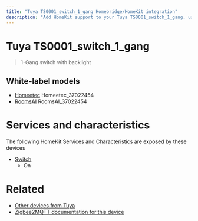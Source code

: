 ```yaml
---
title: "Tuya TS0001_switch_1_gang Homebridge/HomeKit integration"
description: "Add HomeKit support to your Tuya TS0001_switch_1_gang, using Homebridge, Zigbee2MQTT and homebridge-z2m."
---
```

<!---
This file has been GENERATED using src/docgen/docgen.ts
DO NOT EDIT THIS FILE MANUALLY!
-->
# Tuya TS0001_switch_1_gang
> 1-Gang switch with backlight


## White-label models
* [Homeetec](../index.md#homeetec) Homeetec_37022454
* [RoomsAI](../index.md#roomsai) RoomsAI_37022454

# Services and characteristics
The following HomeKit Services and Characteristics are exposed by
these devices

* [Switch](../../switch.md)
  * On


# Related
* [Other devices from Tuya](../index.md#tuya)
* [Zigbee2MQTT documentation for this device](https://www.zigbee2mqtt.io/devices/TS0001_switch_1_gang.html)